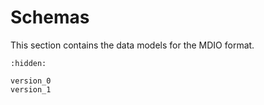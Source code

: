 # Schemas

This section contains the data models for the MDIO format.

```{toctree}
:hidden:

version_0
version_1
```
